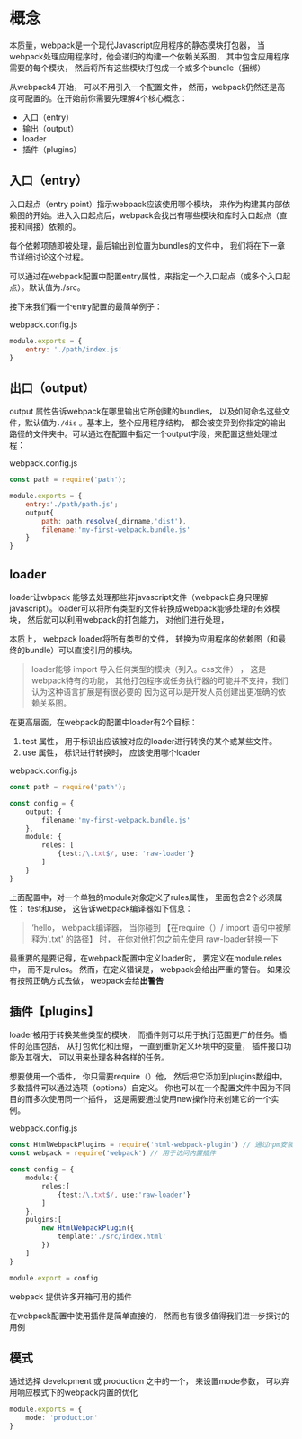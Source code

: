 # 概念

本质量，webpack是一个现代Javascript应用程序的静态模块打包器， 当webpack处理应用程序时，他会递归的构建一个依赖关系图， 其中包含应用程序需要的每个模块， 然后将所有这些模块打包成一个或多个bundle（捆绑）

从webpack4 开始， 可以不用引入一个配置文件， 然而，webpack仍然还是高度可配置的。在开始前你需要先理解4个核心概念：

* 入口（entry）
* 输出（output）
* loader
* 插件（plugins）



## 入口（entry）

入口起点（entry point）指示webpack应该使用哪个模块， 来作为构建其内部依赖图的开始。进入入口起点后，webpack会找出有哪些模块和库时入口起点（直接和间接）依赖的。

每个依赖项随即被处理，最后输出到位置为bundles的文件中， 我们将在下一章节详细讨论这个过程。

可以通过在webpack配置中配置entry属性，来指定一个入口起点（或多个入口起点）。默认值为./src。

接下来我们看一个entry配置的最简单例子：

webpack.config.js

```js
module.exports = {
    entry: './path/index.js'
}
```

## 出口（output）

output 属性告诉webpack在哪里输出它所创建的bundles， 以及如何命名这些文件，默认值为`./dis`  。基本上，整个应用程序结构， 都会被变异到你指定的输出路径的文件夹中。可以通过在配置中指定一个output字段，来配置这些处理过程：

webpack.config.js

```js
const path = require('path');

module.exports = {
    entry:'./path/path.js';
    output{
    	path: path.resolve(_dirname,'dist'),
    	filename:'my-first-webpack.bundle.js'
	}
}
```

## loader

loader让wbpack 能够去处理那些非javascript文件（webpack自身只理解javascript）。loader可以将所有类型的文件转换成webpack能够处理的有效模块， 然后就可以利用webpack的打包能力， 对他们进行处理， 

本质上， webpack loader将所有类型的文件， 转换为应用程序的依赖图（和最终的bundle）可以直接引用的模块。

> loader能够 import 导入任何类型的模块（列入。css文件） ， 这是webpack特有的功能， 其他打包程序或任务执行器的可能并不支持，我们认为这种语言扩展是有很必要的 因为这可以是开发人员创建出更准确的依赖关系图。

在更高层面，在webpack的配置中loader有2个目标：

1. test 属性， 用于标识出应该被对应的loader进行转换的某个或某些文件。
2. use  属性， 标识进行转换时， 应该使用哪个loader

webpack.config.js

```typescript
const path = require('path');

const config = {
    output: {
        filename:'my-first-webpack.bundle.js'
    },
    module: {
        reles: [
            {test:/\.txt$/, use: 'raw-loader'}
        ]
    }
}
```

上面配置中，对一个单独的module对象定义了rules属性， 里面包含2个必须属性： test和use， 这告诉webpack编译器如下信息：

> ‘hello， webpack编译器， 当你碰到 【在require（）/ import 语句中被解释为'.txt' 的路径】 时， 在你对他打包之前先使用 raw-loader转换一下

最重要的是要记得，在webpack配置中定义loader时， 要定义在module.reles中， 而不是rules。 然而，在定义错误是， webpack会给出严重的警告。 如果没有按照正确方式去做， webpack会给**出警告**



## 插件【plugins】

loader被用于转换某些类型的模块， 而插件则可以用于执行范围更广的任务。插件的范围包括， 从打包优化和压缩， 一直到重新定义环境中的变量， 插件接口功能及其强大， 可以用来处理各种各样的任务。

想要使用一个插件， 你只需要require（）他， 然后把它添加到plugins数组中。 多数插件可以通过选项（options）自定义。 你也可以在一个配置文件中因为不同目的而多次使用同一个插件， 这是需要通过使用new操作符来创建它的一个实例。

webpack.config.js

```typescript
const HtmlWebpackPlugins = require('html-webpack-plugin') // 通过npm安装
const webpack = require('webpack') // 用于访问内置插件

const config = {
    module:{
        reles:[
            {test:/\.txt$/, use:'raw-loader'}
        ]
    },
    pulgins:[
        new HtmlWebpackPlugin({
            template:'./src/index.html'
        })
    ]
}

module.export = config
```

webpack 提供许多开箱可用的插件

在webpack配置中使用插件是简单直接的， 然而也有很多值得我们进一步探讨的用例

## 模式

通过选择 development 或 production 之中的一个， 来设置mode参数， 可以弃用响应模式下的webpack内置的优化

```typescript
module.exports = {
    mode: 'production'
}
```



